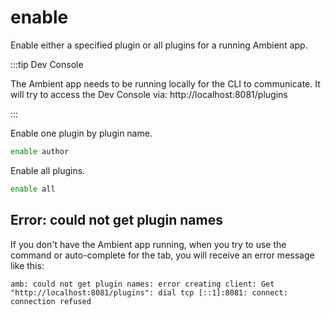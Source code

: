 # enable

Enable either a specified plugin or all plugins for a running Ambient app.

:::tip Dev Console

The Ambient app needs to be running locally for the CLI to communicate. It will try to access the Dev Console via: http://localhost:8081/plugins

:::

Enable one plugin by plugin name.

```bash
enable author
```

Enable all plugins.

```bash
enable all
```

## Error: could not get plugin names

If you don't have the Ambient app running, when you try to use the command or auto-complete for the tab, you will receive an error message like this:

```
amb: could not get plugin names: error creating client: Get "http://localhost:8081/plugins": dial tcp [::1]:8081: connect: connection refused
```
